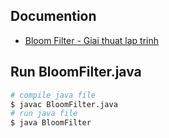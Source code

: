 ## Documention

- [Bloom Filter - Giai thuat lap trinh](https://www.giaithuatlaptrinh.com/?p=2681)

## Run BloomFilter.java

```bash
# compile java file
$ javac BloomFilter.java
# run java file
$ java BloomFilter
```
